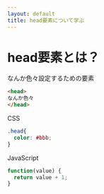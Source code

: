 ```yaml
---
layout: default
title: head要素について学ぶ
---
```

# head要素とは？
なんか色々設定するための要素
```html
<head>
なんか色々
</head>
```

CSS
```css
.head{
  color: #bbb;
}
```

JavaScript
```js
function(value) {
  return value + 1;
}
```

